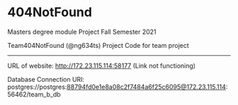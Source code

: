 # 404NotFound
Masters degree module Project
Fall Semester 2021

Team404NotFound (@ng634ts) Project
Code for team project

---

URL of website: http://172.23.115.114:58177 (Link not functioning)

Database Connection URI: postgres://postgres:88794fd0e1e8a08c2f7484a6f25c6095@172.23.115.114:56462/team_b_db
